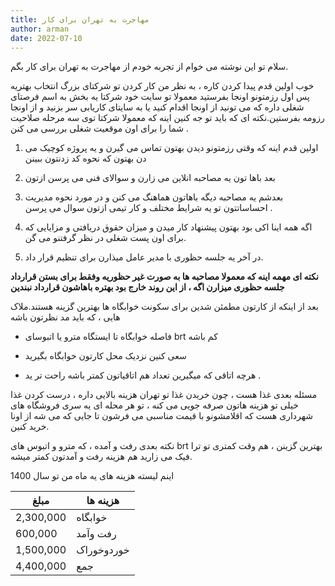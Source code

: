 ```yaml
---
title: مهاجرت به تهران برای کار
author: arman
date: 2022-07-10
---
```


سلام تو این نوشته می خوام از تجربه خودم از مهاجرت به تهران برای کار بگم.

خوب اولین قدم پیدا کردن کاره ، به نظر من کار کردن تو شرکتای بزرگ انتخاب بهتریه پس اول رزمتونو اونجا بفرستید معمولا تو سایت خود شرکتا یه بخش به اسم فرصتای شغلی داره که می تونید از اونجا اقدام کنید یا به سایتای کاریابی سر بزنید و از اونجا رزومه بفرستین.نکته ای که باید تو جه کنین اینه که معمولا شرکتا توی سه مرحله صلاحیت شما را برای اون موقعیت شغلی بررسی می کنن .

1.  اولین قدم اینه که وقتی رزمتونو دیدن بهتون تماس می گیرن و یه پروژه کوچیک می دن بهتون که نحوه کد زدنتون ببینن
2.  بعد باها تون یه مصاحبه انلاین می زارن و سوالای فنی می پرسن ازتون
3.  بعدشم یه مصاحبه دیگه باهاتون هماهنگ می کنن و در مورد نحوه مدیریت احساساتتون تو یه شرایط مختلف و کار تیمی ازتون سوال می پرسن .

4.  اگه همه اینا اکی بود بهتون پیشنهاد کار میدن و میزان حقوق دریافتی و مزایایی که برای اون پست شغلی در نظر گرفتنو می گن.

5.  در آخر یه جلسه حظوری با مدیر عامل میذارن برای تنظیم قرار داد.

**نکته ای مهمه اینه که معمولا مصاحبه ها به صورت غیر حظوریه وفقط برای بستن قرارداد جلسه حظوری میزارن اگه ، از این روند خارج بود بهتره باهاشون قرارداد نبندین**

بعد از اینکه از کارتون مطمئن شدین برای سکونت خوابگاه ها بهترین گزینه هستند.ملاک هایی ، که باید مد نظرتون باشه

- فاصله خوابگاه تا ایستگاه مترو یا اتبوسای brt کم باشه

- سعی کنین نزدیک محل کارتون خوابگاه بگیرید

- هرچه اتاقی که میگیرین تعداد هم اتاقیاتون کمتر باشه راحت تر ید .

مسئله بعدی غذا هست ، چون خریدن غذا تو تهران هزینه بالایی داره ، درست کردن غذا خیلی تو هزینه هاتون صرفه جویی می کنه ، تو هر محله ای یه سری فروشگاه های شهرداری هست که اقلامشونو با قیمت مناسبی می فرشون تا جایی که می شه از اونا خرید کنین.

نکته بعدی رفت و آمده ، که مترو و اتبوس های brt بهترین گزینن ، هم وقت کمتری تو ترا فیک می زارید هم هزینه رفت و آمدتون کمتر میشه.

اینم لیسته هزینه های یه ماه من تو سال 1400

| مبلغ      | هزینه ها   |
| --------- | ---------- |
| 2,300,000 | خوابگاه    |
| 600,000   | رفت وآمد   |
| 1,500,000 | خوردوخوراک |
| 4,400,000 | جمع        |
